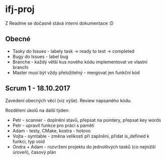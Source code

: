 # ifj-proj
Z Readme se dočasně stává interní dokumentace :D

## Obecné
- Tasky do Issues - labely task -> ready to test -> completed
- Bugy do Issues - label bug
- Branche - každý větší kus nového kódu implementovat ve vlastní branchi
- Master musí být vždy přeložitelný - mergovat jen funkční kód

## Scrum 1 - 18.10.2017
Zavedení obecných věcí (viz výše).
Review napsaného kódu.

Rozdělení úkolů na další týden:
- Petr - scanner - doplnění stavů, přepsat na pointery, přepsat key words
- Petr - upravit funkce pro práci s pamětí
- Adam - testy, CMake, kostra - hotovo   
- Vojta - symtable - změna velikosti při zaplnění, přidat is_defined k funkci, typ void
- Ondra + Adam - rozvržení projektu do jednotlivých tasků (co nejnižší úroveň), časový plán
